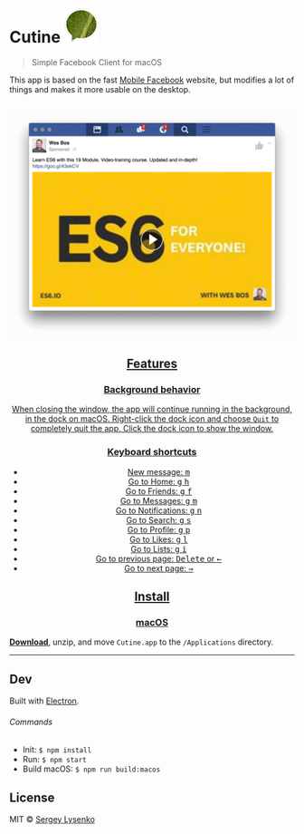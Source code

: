 # Cutine <img src="static/Icon.png" width="60">

> Simple Facebook Client for macOS

This app is based on the fast [Mobile Facebook](https://m.facebook.com) website, but modifies a lot of things and makes it more usable on the desktop.

<br>
<div align="center">
	<a href="https://github.com/soul-wish/cutine/releases/latest" align="center">
		<img src="media/screenshot.png" width="888"
	</a>
</div>


## Features

### Background behavior

When closing the window, the app will continue running in the background, in the dock on macOS. Right-click the dock icon and choose `Quit` to completely quit the app. Click the dock icon to show the window.

### Keyboard shortcuts

- New message: <kbd>m</kbd>
- Go to Home: <kbd>g</kbd> <kbd>h</kbd>
- Go to Friends: <kbd>g</kbd> <kbd>f</kbd>
- Go to Messages: <kbd>g</kbd> <kbd>m</kbd>
- Go to Notifications: <kbd>g</kbd> <kbd>n</kbd>
- Go to Search: <kbd>g</kbd> <kbd>s</kbd>
- Go to Profile: <kbd>g</kbd> <kbd>p</kbd>
- Go to Likes: <kbd>g</kbd> <kbd>l</kbd>
- Go to Lists: <kbd>g</kbd> <kbd>i</kbd>
- Go to previous page: <kbd>Delete</kbd> or <kbd>←</kbd>
- Go to next page: <kbd>→</kbd>

## Install

### macOS

[**Download**](https://github.com/soul-wish/cutine/releases/latest), unzip, and move `Cutine.app` to the `/Applications` directory.

---

## Dev

Built with [Electron](http://electron.atom.io).

###### Commands

- Init: `$ npm install`
- Run: `$ npm start`
- Build macOS: `$ npm run build:macos`

## License

MIT © [Sergey Lysenko](http://soulwish.info)
